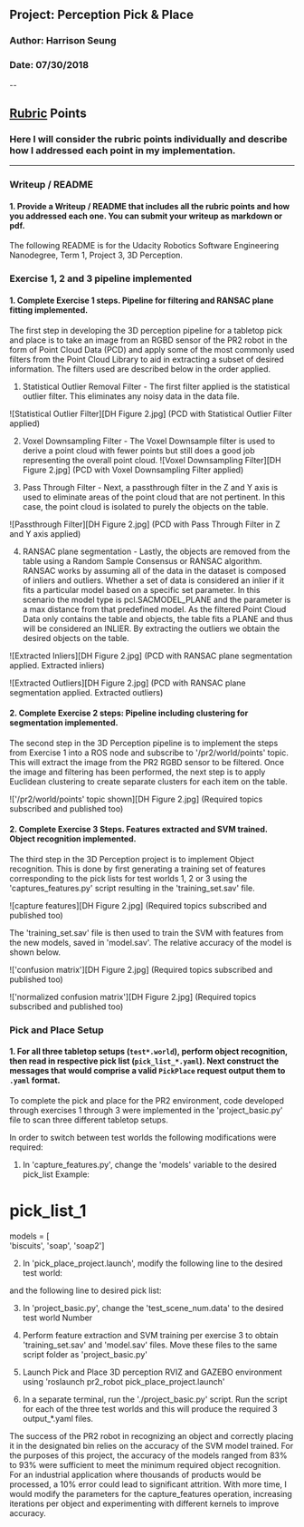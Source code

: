 ## Project: Perception Pick & Place
### Author: Harrison Seung
### Date: 07/30/2018
--

## [Rubric](https://review.udacity.com/#!/rubrics/1067/view) Points
### Here I will consider the rubric points individually and describe how I addressed each point in my implementation.  

---
### Writeup / README

#### 1. Provide a Writeup / README that includes all the rubric points and how you addressed each one.  You can submit your writeup as markdown or pdf.  

The following README is for the Udacity Robotics Software Engineering Nanodegree, Term 1, Project 3, 3D Perception.  

### Exercise 1, 2 and 3 pipeline implemented
#### 1. Complete Exercise 1 steps. Pipeline for filtering and RANSAC plane fitting implemented.

The first step in developing the 3D perception pipeline for a tabletop pick and place is to take an image from an RGBD sensor of the PR2 robot in the form of Point Cloud Data (PCD) and apply some of the most commonly used filters from the Point Cloud Library to aid in extracting a subset of desired information.  The filters used are described below in the order applied.   

1.  Statistical Outlier Removal Filter - The first filter applied is the statistical outlier filter. This eliminates any noisy data in the data file.

![Statistical Outlier Filter][DH Figure 2.jpg]
(PCD with Statistical Outlier Filter applied)

2. Voxel Downsampling Filter - The Voxel Downsample filter is used to derive a point cloud with fewer points but still does a good job representing the overall point cloud.
![Voxel Downsampling Filter][DH Figure 2.jpg]
(PCD with Voxel Downsampling Filter applied)

3. Pass Through Filter - Next, a passthrough filter in the Z and Y axis is used to eliminate areas of the point cloud that are not pertinent.  In this case, the point cloud is isolated to purely the objects on the table.

![Passthrough Filter][DH Figure 2.jpg]
(PCD with Pass Through Filter in Z and Y axis applied)

4. RANSAC plane segmentation - Lastly, the objects are removed from the table using a Random Sample Consensus or RANSAC algorithm.  RANSAC works by assuming all of the data in the dataset is composed of inliers and outliers.  Whether a set of data is considered an inlier if it fits a particular model based on a specific set parameter.  In this scenario the model type is pcl.SACMODEL_PLANE and the parameter is a max distance from that predefined model.  As the filtered Point Cloud Data only contains the table and objects, the table fits a PLANE and thus will be considered an INLIER.  By extracting the outliers we obtain the desired objects on the table.  

![Extracted Inliers][DH Figure 2.jpg]
(PCD with RANSAC plane segmentation applied.  Extracted inliers)

![Extracted Outliers][DH Figure 2.jpg]
(PCD with RANSAC plane segmentation applied.  Extracted outliers)

#### 2. Complete Exercise 2 steps: Pipeline including clustering for segmentation implemented.  

The second step in the 3D Perception pipeline is to implement the steps from Exercise 1 into a ROS node and subscribe to '/pr2/world/points' topic.  This will extract the image from the PR2 RGBD sensor to be filtered.  Once the image and filtering has been performed, the next step is to apply Euclidean clustering to create separate clusters for each item on the table.

!['/pr2/world/points' topic shown][DH Figure 2.jpg]
(Required topics subscribed and published too)

#### 2. Complete Exercise 3 Steps.  Features extracted and SVM trained.  Object recognition implemented.

The third step in the 3D Perception project is to implement Object recognition.  This is done by first generating a training set of features corresponding to the pick lists for test worlds 1, 2 or 3 using the 'captures_features.py' script resulting in the 'training_set.sav' file.

![capture features][DH Figure 2.jpg]
(Required topics subscribed and published too)

The 'training_set.sav' file is then used to train the SVM with features from the new models, saved in 'model.sav'.  The relative accuracy of the model is shown below.

!['confusion matrix'][DH Figure 2.jpg]
(Required topics subscribed and published too)

!['normalized confusion matrix'][DH Figure 2.jpg]
(Required topics subscribed and published too)

### Pick and Place Setup

#### 1. For all three tabletop setups (`test*.world`), perform object recognition, then read in respective pick list (`pick_list_*.yaml`). Next construct the messages that would comprise a valid `PickPlace` request output them to `.yaml` format.

To complete the pick and place for the PR2 environment, code developed through exercises 1 through 3 were implemented in the 'project_basic.py' file to scan three different tabletop setups.  

In order to switch between test worlds the following modifications were required:

1. In 'capture_features.py', change the 'models' variable to the desired pick_list
  Example:
  # pick_list_1
  models = [\
     'biscuits',
     'soap',
     'soap2']

2. In 'pick_place_project.launch', modify the following line to the desired test world:  
  <arg name="world_name" value="$(find pr2_robot)/worlds/test3.world"/>

   and the following line to desired pick list:
  <rosparam command="load" file="$(find pr2_robot)/config/pick_list_3.yaml"/>

3. In 'project_basic.py', change the 'test_scene_num.data' to the desired test world Number

4. Perform feature extraction and SVM training per exercise 3 to obtain 'training_set.sav' and 'model.sav' files.  Move these files to the same script folder as 'project_basic.py'

5. Launch Pick and Place 3D perception RVIZ and GAZEBO environment using 'roslaunch pr2_robot pick_place_project.launch'

6. In a separate terminal, run the './project_basic.py' script.  Run the script for each of the three test worlds and this will produce the required 3 output_*.yaml files.

The success of the PR2 robot in recognizing an object and correctly placing it in the designated bin relies on the accuracy of the SVM model trained.  For the purposes of this project, the accuracy of the models ranged from 83% to 93% were sufficient to meet the minimum required object recognition.  For an industrial application where thousands of products would be processed, a 10% error could lead to significant attrition.  With more time, I would modify the parameters for the capture_features operation, increasing iterations per object and experimenting with different kernels to improve accuracy.  
